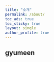 ```yaml
---
title: "소개"
permalink: /about/
toc_ads: true
toc_sticky: true
layout: single
author_profile: true
---
```


## gyumeen


